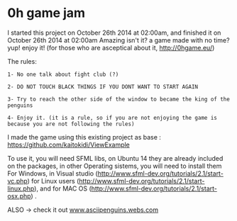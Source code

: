 0h game jam
===========

I started this project on October 26th 2014 at 02:00am, and finished it on October 26th 2014 at 02:00am
Amazing isn't it? a game made with no time? yup! enjoy it!
(for those who are asceptical about it, http://0hgame.eu/)


The rules: 

	1- No one talk about fight club (?)

	2- DO NOT TOUCH BLACK THINGS IF YOU DONT WANT TO START AGAIN

	3- Try to reach the other side of the window to became the king of the penguins

	4- Enjoy it. (it is a rule, so if you are not enjoying the game is because you are not following the rules)


I made the game using this existing project as base : https://github.com/kaitokidi/ViewExample

To use it, you will need SFML libs, on Ubuntu 14 they are already included on the packages, in other Operating sistems, you will need to install them
For Windows, in Visual studio (http://www.sfml-dev.org/tutorials/2.1/start-vc.php) 
for Linux users (http://www.sfml-dev.org/tutorials/2.1/start-linux.php), and for MAC OS (http://www.sfml-dev.org/tutorials/2.1/start-osx.php) .

ALSO -> check it out www.asciipenguins.webs.com
